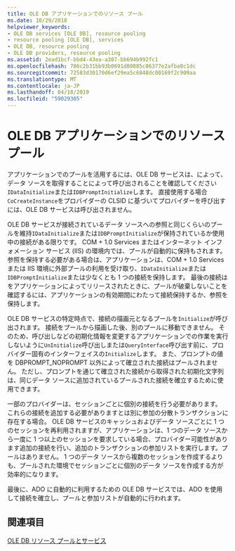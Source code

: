 ```yaml
---
title: OLE DB アプリケーションでのリソース プール
ms.date: 10/29/2018
helpviewer_keywords:
- OLE DB services [OLE DB], resource pooling
- resource pooling [OLE DB], services
- OLE DB, resource pooling
- OLE DB providers, resource pooling
ms.assetid: 2ead1bcf-bbd4-43ea-a307-bb694b992fc1
ms.openlocfilehash: 786c2b31bb93b0691d80885c86377e2afba8c1dc
ms.sourcegitcommit: 72583d30170d6ef29ea5c6848dc00169f2c909aa
ms.translationtype: MT
ms.contentlocale: ja-JP
ms.lasthandoff: 04/18/2019
ms.locfileid: "59029305"
---
```

# <a name="resource-pooling-in-your-ole-db-application"></a>OLE DB アプリケーションでのリソース プール

アプリケーションでのプールを活用するには、OLE DB サービスは、によって、データ ソースを取得することによって呼び出されることを確認してください`IDataInitialize`または`IDBPromptInitialize`します。 直接使用する場合`CoCreateInstance`をプロバイダーの CLSID に基づいてプロバイダーを呼び出すには、OLE DB サービスは呼び出されません。

OLE DB サービスが接続されているデータ ソースへの参照と同じくらいのプールを維持`IDataInitialize`または`IDBPromptInitialize`が保持されているか使用中の接続がある限りです。 COM + 1.0 Services またはインターネット インフォメーション サービス (IIS) の環境内では、プールが自動的に保持もされます。 参照を保持する必要がある場合は、アプリケーションは、COM + 1.0 Services または IIS 環境に外部プールの利用を受け取り、`IDataInitialize`または`IDBPromptInitialize`または少なくとも 1 つの接続を保持します。 最後の接続はをアプリケーションによってリリースされたときに、プールが破棄しないことを確認するには、アプリケーションの有効期間にわたって接続保持するか、参照を保持します。

OLE DB サービスの特定時点で、接続の描画元となるプールを`Initialize`が呼び出されます。 接続をプールから描画した後、別のプールに移動できません。 そのため、呼び出しなどの初期化情報を変更するアプリケーションでの作業を実行しないように`UnInitialize`呼び出しまたは`QueryInterface`呼び出す前に、プロバイダー固有のインターフェイスの`Initialize`します。 また、プロンプトの値を DBPROMPT_NOPROMPT 以外によって確立された接続はプールされません。 ただし、プロンプトを通じて確立された接続から取得された初期化文字列は、同じデータ ソースに追加されているプールされた接続を確立するために使用できます。

一部のプロバイダーは、セッションごとに個別の接続を行う必要があります。 これらの接続を追加する必要がありますとは別に参加の分散トランザクションに存在する場合。 OLE DB サービスのキャッシュおよびデータ ソースごとに 1 つのセッションを再利用されますが、アプリケーションは、1 つのデータ ソースから一度に 1 つ以上のセッションを要求している場合、プロバイダー可能性があります追加の接続を行い、追加のトランザクションの参加リストを実行します。プールはありません。 1 つのデータ ソースから複数のセッションを作成するよりも、プールされた環境でセッションごとに個別のデータ ソースを作成する方が効率的になります。

最後に、ADO に自動的に利用するための OLE DB サービスでは、ADO を使用して接続を確立し、プールと参加リストが自動的に行われます。

## <a name="see-also"></a>関連項目

[OLE DB リソース プールとサービス](../../data/oledb/ole-db-resource-pooling-and-services.md)